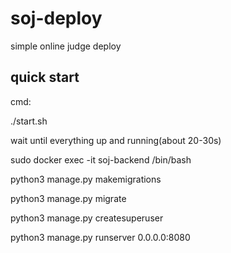 # soj-deploy
simple online judge deploy

## quick start

cmd: 

./start.sh

wait until everything up and running(about 20-30s)

sudo docker exec -it soj-backend /bin/bash

python3 manage.py makemigrations

python3 manage.py migrate

python3 manage.py createsuperuser

python3 manage.py runserver 0.0.0.0:8080
